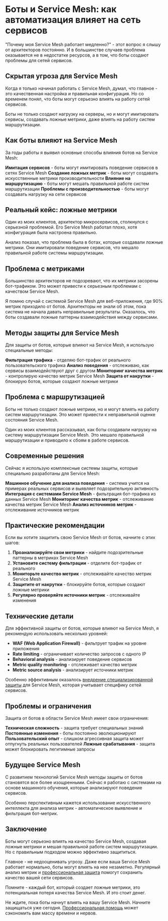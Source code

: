 ﻿# Боты и Service Mesh: как автоматизация влияет на сеть сервисов

"Почему моя Service Mesh работает медленно?" - этот вопрос я слышу от архитекторов постоянно. И в большинстве случаев проблема оказывается не в недостатке ресурсов, а в том, что боты создают проблемы для сетей сервисов.

## Скрытая угроза для Service Mesh

Когда я только начинал работать с Service Mesh, думал, что главное - это качественная настройка и правильная конфигурация. Но со временем понял, что боты могут серьезно влиять на работу сетей сервисов.

Боты не только создают нагрузку на серверы, но и могут имитировать сервисы, создавать ложные метрики, даже влиять на работу систем маршрутизации.

## Как боты влияют на Service Mesh

За годы работы я выявил основные способы влияния ботов на Service Mesh:

**Имитация сервисов** - боты могут имитировать поведение сервисов в сетях Service Mesh
**Создание ложных метрик** - боты могут создавать искусственные метрики производительности
**Влияние на маршрутизацию** - боты могут мешать правильной работе систем маршрутизации
**Проблемы с производительностью** - боты могут создавать нагрузку на сети сервисов

## Реальный кейс: ложные метрики

Один из моих клиентов, архитектор микросервисов, столкнулся с серьезной проблемой. Его Service Mesh работал плохо, хотя конфигурация была настроена правильно.

Анализ показал, что проблема была в ботах, которые создавали ложные метрики. Они имитировали поведение сервисов, что мешало правильной работе системы маршрутизации.

## Проблема с метриками

Большинство архитекторов не подозревают, что их метрики засорены бот-трафиком. Это может привести к серьезным проблемам с качеством Service Mesh.

Я помню случай с системой Service Mesh для веб-приложения, где 90% метрик приходило от ботов. Архитекторы не знали об этом, пока система не начала давать неправильные результаты. Оказалось, что боты создавали ложные паттерны взаимодействия между сервисами.

## Методы защиты для Service Mesh

Для защиты от ботов, которые влияют на Service Mesh, я использую специальные методы:

**Фильтрация трафика** - отделяю бот-трафик от реального пользовательского трафика
**Анализ поведения** - отслеживаю, как сервисы взаимодействуют друг с другом
**Мониторинг качества метрик** - контролирую качество метрик Service Mesh
**Защита от накрутки** - блокирую ботов, которые создают ложные метрики

## Проблема с маршрутизацией

Боты не только создают ложные метрики, но и могут влиять на работу систем маршрутизации. Это может привести к неправильной оценке состояния Service Mesh.

Один из моих клиентов рассказывал, как боты создавали нагрузку на систему маршрутизации Service Mesh. Это мешало правильной маршрутизации и приводило к сбоям в работе сервисов.

## Современные решения

Сейчас я использую комплексные системы защиты, которые специально разработаны для Service Mesh:

**Машинное обучение для анализа поведения** - система учится на примерах реальных сервисов и выявляет подозрительную активность
**Интеграция с системами Service Mesh** - фильтрация бот-трафика из данных Service Mesh
**Мониторинг качества метрик** - отслеживание качества метрик Service Mesh
**Анализ источников метрик** - отслеживание источников метрик

## Практические рекомендации

Если вы хотите защитить свою Service Mesh от ботов, начните с этих шагов:

1. **Проанализируйте свои метрики** - найдите подозрительные паттерны в метриках Service Mesh
2. **Установите систему фильтрации** - отделите бот-трафик от реального
3. **Мониторьте качество метрик** - отслеживайте качество метрик Service Mesh
4. **Защитите от накрутки** - блокируйте ботов, которые создают ложные метрики
5. **Регулярно проверяйте источники метрик** - отслеживайте изменения

## Технические детали

Для эффективной защиты от ботов, которые влияют на Service Mesh, я рекомендую использовать несколько уровней:

- **WAF (Web Application Firewall)** - фильтрует трафик на уровне приложения
- **Rate limiting** - ограничивает количество запросов с одного IP
- **Behavioral analysis** - анализирует поведение сервисов
- **Metric quality monitoring** - отслеживает качество метрик
- **Metric source analysis** - анализирует источники метрик

Особенно эффективным оказалось [внедрение специализированной защиты](https://progaem.com/ustanovka-antibota-usluga-po-zashhite-ot-botov-vashih-sajtov-na-razlichnyh-cms-sistemah.html) для Service Mesh, которая учитывает специфику сетей сервисов.

## Проблемы и ограничения

Защита от ботов в области Service Mesh имеет свои ограничения:

**Техническая сложность** - защита требует специальных знаний
**Постоянные изменения** - боты постоянно эволюционируют
**Пользовательский опыт** - слишком агрессивная защита может отпугнуть реальных пользователей
**Ложные срабатывания** - защита может блокировать легитимные запросы

## Будущее Service Mesh

С развитием технологий Service Mesh методы защиты от ботов становятся все более изощренными. Сейчас я работаю с системами на основе машинного обучения, которые анализируют поведение сервисов.

Особенно перспективным кажется использование искусственного интеллекта для анализа метрик - автоматическое выявление и фильтрация бот-метрик.

## Заключение

Боты могут серьезно влиять на качество Service Mesh, создавая ложные метрики и мешая правильной работе систем маршрутизации. Но с правильным подходом можно эффективно защититься.

Главное - не недооценивать угрозу. Даже если ваша Service Mesh работает нормально, боты могут влиять на нее незаметно. Регулярный анализ метрик и [профессиональная защита](https://progaem.com/ustanovka-antibota-usluga-po-zashhite-ot-botov-vashih-sajtov-na-razlichnyh-cms-sistemah.html) помогут сохранить качество вашей сети сервисов.

Помните - каждый бот, который создает ложные метрики, это потенциальная потеря качества Service Mesh. И это стоит денег.

Не ждите, пока боты начнут влиять на вашу Service Mesh. Начните защищаться уже сегодня. [Профессиональная помощь](https://progaem.com/ustanovka-antibota-usluga-po-zashhite-ot-botov-vashih-sajtov-na-razlichnyh-cms-sistemah.html) может сэкономить вам массу времени и нервов.
